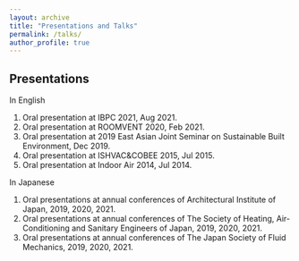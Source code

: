 ```yaml
---
layout: archive
title: "Presentations and Talks"
permalink: /talks/
author_profile: true
---
```


<!--{% if site.talkmap_link == true %}

<p style="text-decoration:underline;"><a href="/talkmap.html">See a map of all the places I've given a talk!</a></p>

{% endif %}

{% for post in site.talks reversed %}
  {% include archive-single-talk.html %}
{% endfor %}

-->
## Presentations
In English
1.    Oral presentation at IBPC 2021, Aug 2021.
2.    Oral presentation at ROOMVENT 2020, Feb 2021.
3.    Oral presentation at 2019 East Asian Joint Seminar on Sustainable Built Environment, Dec 2019.
4.    Oral presentation at ISHVAC&COBEE 2015, Jul 2015.
5.    Oral presentation at Indoor Air 2014, Jul 2014.

In Japanese
1.    Oral presentations at annual conferences of Architectural Institute of Japan, 2019, 2020, 2021.
2.    Oral presentations at annual conferences of The Society of Heating, Air-Conditioning and Sanitary Engineers of Japan, 2019, 2020, 2021.
3.    Oral presentations at annual conferences of The Japan Society of Fluid Mechanics, 2019, 2020, 2021.
